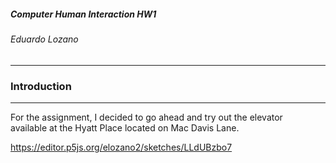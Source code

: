 ##### Computer Human Interaction HW1  
###### Eduardo Lozano
---

### Introduction
---
For the assignment, I decided to go ahead and try out the elevator  
available at the Hyatt Place located on Mac Davis Lane.

















https://editor.p5js.org/elozano2/sketches/LLdUBzbo7
